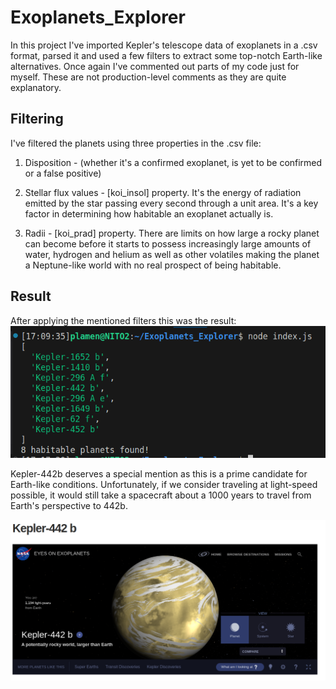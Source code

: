 # Exoplanets_Explorer

In this project I've imported Kepler's telescope data of exoplanets in a .csv
format, parsed it and used a few filters to extract some top-notch Earth-like alternatives. Once again I've commented out parts of my code just for myself. These are not production-level comments as they are quite explanatory.

## Filtering

I've filtered the planets using three properties in the .csv file:

1. Disposition - (whether it's a confirmed exoplanet, is yet to be confirmed or a false positive)

2. Stellar flux values - [koi_insol] property. It's the energy of radiation emitted by the star passing every second through a unit area. It's a key factor in determining how habitable an exoplanet actually is.

3. Radii - [koi_prad] property. There are limits on how large a rocky planet can become before it starts to possess increasingly large amounts of water, hydrogen and helium as well as other volatiles making the planet a Neptune-like world with no real prospect of being habitable. 


## Result

After applying the mentioned filters this was the result:
![exoplanets](<Images/Screenshot from 2024-01-05 17-46-37.png>)

Kepler-442b deserves a special mention as this is a prime candidate 
for Earth-like conditions. Unfortunately, if we consider traveling at light-speed possible, it would still take a spacecraft about a 1000 years to travel from Earth's perspective to 442b.

![kepler - 442b](<Images/Screenshot from 2024-01-05 18-14-26.png>)